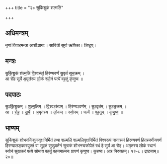 +++
title = "२० सुकिंशुकं शल्मलिं"

+++
## अधिमन्त्रम्
नृणां विवाहमन्त्रा आशीःप्रायाः। सावित्री सूर्या ऋषिका। त्रिष्टुप्।

## मन्त्रः
सु॒किं॒शु॒कं श॑ल्म॒लिं वि॒श्वरू॑पं॒ हिर॑ण्यवर्णं सु॒वृतं॑ सुच॒क्रम् ।  
आ रो॑ह सूर्ये अ॒मृत॑स्य लो॒कं स्यो॒नं पत्ये॑ वह॒तुं कृ॑णुष्व ॥

## पदपाठः
सु॒ऽकिं॒शु॒कम् । श॒ल्म॒लिम् । वि॒श्वऽरू॑पम् । हिर॑ण्यऽवर्णम् । सु॒ऽवृत॑म् । सु॒ऽच॒क्रम् ।  
आ । रो॒ह॒ । सू॒र्ये॒ । अ॒मृत॑स्य । लो॒कम् । स्यो॒नम् । पत्ये॑ । व॒ह॒तुम् । कृ॒णु॒ष्व॒ ॥

## भाष्यम्
सुकिंशुकं शोभनकिंशुकवृक्षनिर्मितं तथा शल्मलिं शल्मलिवृक्षनिर्मितं विश्वरूपं नानारूपं हिरण्यवर्णं हितरमणीयवर्णं हिरण्यालङ्कारयुक्तं वा सुवृतं सुष्ठुवर्तनं सुचक्रं शोभनचक्रोपेतं रथं हे सुर्य आ रोह। अमृतस्य लोकं स्थानं स्योनं सुखकरं पत्ये सोमाय वहतुं वहनमात्मनः प्रापणं कृणुष्व। कुरुष्व। अत्र निरुक्तम्। १२-८। द्रष्टव्यम्॥२०॥